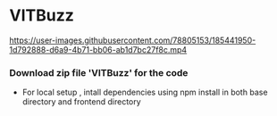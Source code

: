# VITBuzz


https://user-images.githubusercontent.com/78805153/185441950-1d792888-d6a9-4b71-bb06-ab1d7bc27f8c.mp4

### Download zip file 'VITBuzz' for the code 
- For local setup , intall dependencies using npm install in both base directory and frontend directory

